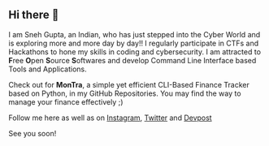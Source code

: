 ## Hi there 👋

I am Sneh Gupta, an Indian, who has just stepped into the Cyber World and is exploring more and more day by day!!
I regularly participate in CTFs and Hackathons to hone my skills in coding and cybersecurity.
I am attracted to **F**ree **O**pen **S**ource **S**oftwares and develop Command Line Interface based Tools and Applications.

Check out for **MonTra**, a simple yet efficient CLI-Based Finance Tracker based on Python, in my GitHub Repositories. You may find the way to manage your finance effectively ;)

Follow me here as well as on [Instagram](https://instagram.com/sir_sneh_gupta), [Twitter](https://twitter.com/SnehG_004) and [Devpost](https://devpost.com/SirSnehGupta)

See you soon!



<!--
**SirSnehGupta/SirSnehGupta** is a ✨ _special_ ✨ repository because its `README.md` (this file) appears on your GitHub profile.

Here are some ideas to get you started:

- 🔭 I’m currently working on ...
- 🌱 I’m currently learning ...
- 👯 I’m looking to collaborate on ...
- 🤔 I’m looking for help with ...
- 💬 Ask me about ...
- 📫 How to reach me: ...
- 😄 Pronouns: ...
- ⚡ Fun fact: ...
-->
